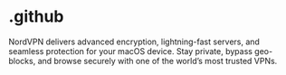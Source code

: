 # .github
NordVPN delivers advanced encryption, lightning-fast servers, and seamless protection for your macOS device. Stay private, bypass geo-blocks, and browse securely with one of the world’s most trusted VPNs.
